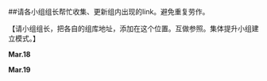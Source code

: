 ##请各小组组长帮忙收集、更新组内出现的link。避免重复劳作。

【请小组组长，把各自的组库地址，添加在这个位置。互做参照。集体提升小组建立模式。】  

**Mar.18**  

**Mar.19**  
